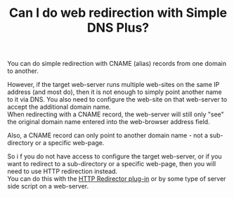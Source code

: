 ﻿---
title: Can I do web redirection with Simple DNS Plus?
category: 16
frontpage: false
comments: true
refs: 179,148
created-utc: 2019-01-01
modified-utc: 2019-01-01
---
<p>You can do simple redirection with CNAME (alias) records from one domain to another.</p>
<p>However, if the target web-server runs multiple web-sites on the same IP address (and most do), then it is not enough to simply point another name to it via DNS. You also need to configure the web-site on that web-server to accept the additional domain name.<br />
When redirecting with a CNAME record, the web-server will still only "see" the original domain name entered into the web-browser address field.</p>
<p>Also, a CNAME record can only point to another domain name - not a sub-directory or a specific web-page.</p>
<p>So i f you do not have access to configure the target web-server, or if you want to redirect to a sub-directory or a specific web-page, then you will need to use HTTP redirection instead.<br />
You can do this with the <a href="https://simpledns.plus/plugin-httpredir">HTTP Redirector plug-in</a> or by some type of server side script on a web-server.</p>